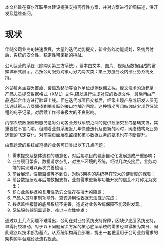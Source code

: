 本文档旨在赛尔互联平台建设提供支持可行性方案，并对方案进行详细描述，供开发及运维查阅。

# 现状

伴随公司业务的快速发展，大量的迭代功能提交，新业务的功能规划，系统后付后，系统的安全性、稳定性带来新的挑战。

公司运营的系统（除购买第三方系统），基本由文本、图片、视频及数据组成的富媒体形式展示，若按公司服务对象可分为两大类：第三方服务及内部业务系统支持。

外部服务主要为百度、搜狐及移动等合作单位提供数据支持。提交需求的流程是：产品人员提交数据格式（XML）文件,研发进行生成对应的数据文件，最后再由产品通知合作方进行验证上线。但在迭代或项目交接后，经常出现产品或研发人员无法通过第三方页面找到相关联的接口地址的问题。这种情况可归结为缺少规范性流程的电子记录，对后续工作带来极大的不良影响。

内部系统数据调用服务是对公司各业务线系统之间的提供数据交互的基础支持，其重要性不言而喻。但随着业务系统近几年快速迭代及更新的同时，网络结构及业务逻辑的飞速变化，对前端页面展现监控和核心数据业务的要求也在不断提升。

由现运营的系统或遵循的业务可归类出以下几点问题：

1. 需求提交及整体流程的随意化，对后期项目的健康自动化发展造成严重影响；
2. 业务项目繁多，数据请求杂乱，对生产环境的系统，经过几次交接后，业务功能的实现难以再次完善梳理；
3. 前台展现，性能监控等不到位，对B/S架构的系统存在较大的健康度的保障；
4. 前台数据展现与后端数据支持，业务需求更新与功能开发的信息不对称尤为突出；
5. 核心业务数据的复用性及安全性存在较大的隐患；
6. 产品人员除定制功能外，查询通用性数据无法自助完成；
7. 数据监控报警的底层系统不完善，造成对业务系统保障不能及时发现；
8. 系统服务器配置调整，难以一次性完成；

通过以上几点问题不难看出，公司在对业务系统支持保障，因缺少底层系统支持，显得比较被动，对于以上问题解决方案的核心底层系统的需求也显得极为突出。因此建议以技术部为基点，从系统架构再到部署，提出一套更适用于公司业务需求的架构的平台建设及流程规范。